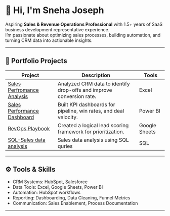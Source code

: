 # 👋 Hi, I'm Sneha Joseph  
Aspiring **Sales & Revenue Operations Professional** with 1.5+ years of SaaS business development representative experience.  
I’m passionate about optimizing sales processes, building automation, and turning CRM data into actionable insights.

---

## 💼 Portfolio Projects

| Project | Description | Tools |
|----------|--------------|-------|
| [Sales Perfromance Analysis](./sales-performance-analysis) | Analyzed CRM data to identify drop-offs and improve conversion rate. | Excel |
| [Sales Performance Dashboard](./sales-performance-dashboard) | Built KPI dashboards for pipeline, win rates, and deal velocity. | Power BI |
| [RevOps Playbook](RevOps-playbook) | Created a logical lead scoring framework for prioritization. | Google Sheets |
| [SQL-Sales data analysis](RevOps-Portfolio/salesanalysis-SQL/readme.mdin.main) | Sales data analysis using SQL quries | SQL |

---

## ⚙️ Tools & Skills
- CRM Systems: HubSpot, Salesforce 
- Data Tools: Excel, Google Sheets, Power BI
- Automation: HubSpot workflows
- Reporting: Dashboarding, Data Cleaning, Funnel Metrics
- Communication: Sales Enablement, Process Documentation

---



